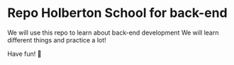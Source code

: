 # Repo Holberton School for back-end

We will use this repo to learn about back-end development
We will learn different things and practice a lot!

Have fun! 🎉
